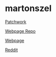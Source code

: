 # martonszel
[Patchwork](https://github.com/martonszel/patchwork)

[Webpage Repo](https://github.com/martonszel/martonszel.github.io)

[Webpage](https://martonszel.github.io/)

[Reddit](https://martonszel.github.io/)
